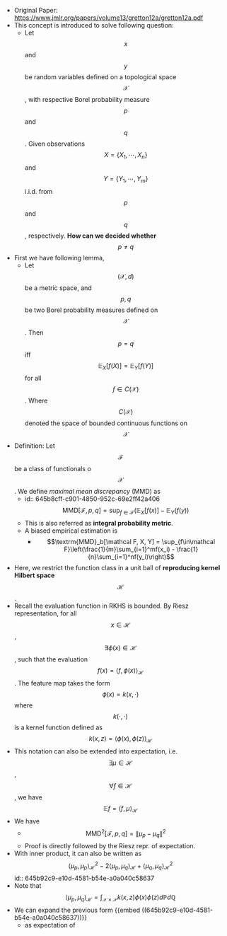 - Original Paper: https://www.jmlr.org/papers/volume13/gretton12a/gretton12a.pdf
- This concept is introduced to solve following question:
	- Let $$x$$ and $$y$$ be random variables defined on a topological space $$\mathcal{X}$$, with respective Borel probability measure $$p$$ and $$q$$. Given observations $$X = \{X_1,\cdots, X_n\}$$ and $$Y=\{Y_1, \cdots, Y_m\}$$ i.i.d. from $$p$$ and $$q$$, respectively. **How can we decided whether** $$p\neq q$$
- First we have following lemma,
	- Let $$(\mathcal X, d)$$ be a metric space, and $$p, q$$ be two Borel probability measures defined on $$\mathcal X$$. Then $$p=q$$ iff $$\mathbb{E}_X[f(X)]=\mathbb{E}_Y[f(Y)]$$ for all $$f\in C(\mathcal X)$$. Where $$C(\mathcal X)$$ denoted the space of bounded  continuous functions on $$\mathcal X$$
- Definition: Let $$\mathcal F$$ be a class of functionals o $$\mathcal X$$. We define *maximal mean discrepancy* (MMD) as
	- id:: 645b8cff-c901-4850-952c-69e2ff42a406
	  $$\textrm{MMD}[\mathcal F, p, q] = \sup_{f\in\mathcal F}\left(\mathbb{E}_X[f(x)] - \mathbb{E}_Y(f(y)\right)$$
	- This is also referred as **integral probability metric**.
	- A biased empirical estimation is
		- $$\textrm{MMD}_b[\mathcal F, X, Y] = \sup_{f\in\mathcal F}\left(\frac{1}{m}\sum_{i=1}^mf(x_i) - \frac{1}{n}\sum_{i=1}^nf(y_i)\right)$$
- Here, we restrict the function class in a unit ball of **reproducing kernel Hilbert space** $$\mathcal H$$.
- Recall the evaluation function in RKHS is bounded. By Riesz representation,  for all $$x\in\mathcal H$$, $$\exists \phi(x)\in\mathcal H$$, such that the evaluation $$f(x) = \langle f, \phi(x)\rangle_{\mathcal H}$$. The feature map takes the form $$\phi(x) = k(x, \cdot)$$ where $$k(\cdot, \cdot)$$ is a kernel function defined as $$k(x, z) = \langle\phi(x), \phi(z)\rangle_{\mathcal{H}}$$
- This notation can also be extended into expectation, i.e. $$\exists\mu\in\mathcal H$$, $$\forall f\in \mathcal H$$, we have $$\mathbb{E}f = \langle f, \mu\rangle_{\mathcal H}$$
- We have
	- $$\mathrm{MMD}^2[\mathcal F, p, q] = \lVert \mu_p - \mu_q \rVert^2$$
	- Proof is directly followed by the Riesz repr. of expectation.
- With inner product, it can also be written as $$\langle\mu_p, \mu_p\rangle_{\mathcal H}^2 - 2\langle\mu_p, \mu_q\rangle_{\mathcal H}+\langle\mu_q, \mu_q\rangle_{\mathcal H}^2$$
  id:: 645b92c9-e10d-4581-b54e-a0a040c58637
- Note that $$\langle\mu_p, \mu_q\rangle_{\mathcal H} = \int_{\mathcal X\times \mathcal X}k(x, z) \phi(x)\phi(z)d\mathbb Pd\mathbb Q$$
- We can expand the previous form {{embed ((645b92c9-e10d-4581-b54e-a0a040c58637))}}
	- as expectation of